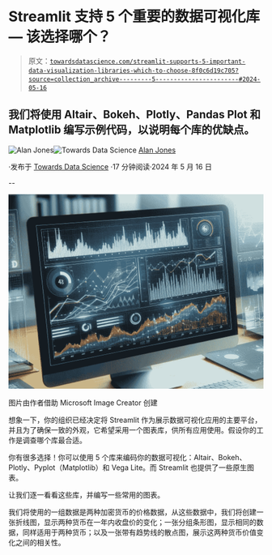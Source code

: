 # Streamlit 支持 5 个重要的数据可视化库 — 该选择哪个？

> 原文：[`towardsdatascience.com/streamlit-supports-5-important-data-visualization-libraries-which-to-choose-8f0c6d19c705?source=collection_archive---------5-----------------------#2024-05-16`](https://towardsdatascience.com/streamlit-supports-5-important-data-visualization-libraries-which-to-choose-8f0c6d19c705?source=collection_archive---------5-----------------------#2024-05-16)

## 我们将使用 Altair、Bokeh、Plotly、Pandas Plot 和 Matplotlib 编写示例代码，以说明每个库的优缺点。

[](https://medium.com/@alan-jones?source=post_page---byline--8f0c6d19c705--------------------------------)![Alan Jones](https://medium.com/@alan-jones?source=post_page---byline--8f0c6d19c705--------------------------------)[](https://towardsdatascience.com/?source=post_page---byline--8f0c6d19c705--------------------------------)![Towards Data Science](https://towardsdatascience.com/?source=post_page---byline--8f0c6d19c705--------------------------------) [Alan Jones](https://medium.com/@alan-jones?source=post_page---byline--8f0c6d19c705--------------------------------)

·发布于 [Towards Data Science](https://towardsdatascience.com/?source=post_page---byline--8f0c6d19c705--------------------------------) ·17 分钟阅读·2024 年 5 月 16 日

--

![](img/2b5d201f2a28dde0c5f07fd1c01d0c63.png)

图片由作者借助 Microsoft Image Creator 创建

想象一下，你的组织已经决定将 Streamlit 作为展示数据可视化应用的主要平台，并且为了确保一致的外观，它希望采用一个图表库，供所有应用使用。假设你的工作是调查哪个库最合适。

你有很多选择！你可以使用 5 个库来编码你的数据可视化：Altair、Bokeh、Plotly、Pyplot（Matplotlib）和 Vega Lite。而 Streamlit 也提供了一些原生图表。

让我们逐一看看这些库，并编写一些常用的图表。

我们将使用的一组数据是两种加密货币的价格数据，从这些数据中，我们将创建一张折线图，显示两种货币在一年内收盘价的变化；一张分组条形图，显示相同的数据，同样适用于两种货币；以及一张带有趋势线的散点图，展示这两种货币价值变化之间的相关性。
